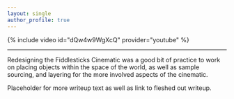 ```yaml
---
layout: single
author_profile: true
---
```


{% include video id="dQw4w9WgXcQ" provider="youtube" %}

---

Redesigning the Fiddlesticks Cinematic was a good bit of practice to work on placing objects within the space of the world, as well as sample sourcing, and layering for the more involved aspects of the cinematic. 

Placeholder for more writeup text as well as link to fleshed out writeup.
